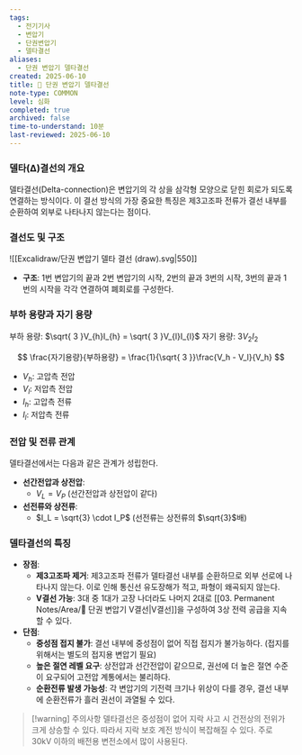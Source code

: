 ```yaml
---
tags:
  - 전기기사
  - 변압기
  - 단권변압기
  - 델타결선
aliases:
  - 단권 변압기 델타결선
created: 2025-06-10
title: 📝 단권 변압기 델타결선
note-type: COMMON
level: 심화
completed: true
archived: false
time-to-understand: 10분
last-reviewed: 2025-06-10
---
```


### 델타(Δ)결선의 개요
델타결선(Delta-connection)은 변압기의 각 상을 삼각형 모양으로 닫힌 회로가 되도록 연결하는 방식이다. 이 결선 방식의 가장 중요한 특징은 제3고조파 전류가 결선 내부를 순환하여 외부로 나타나지 않는다는 점이다.

### 결선도 및 구조
![[Excalidraw/단권 변압기 델타 결선 (draw).svg|550]]

- **구조**: 1번 변압기의 끝과 2번 변압기의 시작, 2번의 끝과 3번의 시작, 3번의 끝과 1번의 시작을 각각 연결하여 폐회로를 구성한다.

### 부하 용량과 자기 용량
부하 용량: $\sqrt{ 3 }V_{h}I_{h} = \sqrt{ 3 }V_{l}I_{l}$
자기 용량: $3V_{2}I_{2}$

$$
\frac{자기용량}{부하용량} = \frac{1}{\sqrt{ 3 }}\frac{V_h - V_l}{V_h}
$$
- $V_h$: 고압측 전압
- $V_l$: 저압측 전압
- $I_h$: 고압측 전류
- $I_l$: 저압측 전류
### 전압 및 전류 관계
델타결선에서는 다음과 같은 관계가 성립한다.

- **선간전압과 상전압**:
    - $V_L = V_P$ (선간전압과 상전압이 같다)
- **선전류와 상전류**:
    - $I_L = \sqrt{3} \cdot I_P$ (선전류는 상전류의 $\sqrt{3}$배)

### 델타결선의 특징

- **장점**:
    - **제3고조파 제거**: 제3고조파 전류가 델타결선 내부를 순환하므로 외부 선로에 나타나지 않는다. 이로 인해 통신선 유도장해가 적고, 파형이 왜곡되지 않는다.
    - **V결선 가능**: 3대 중 1대가 고장 나더라도 나머지 2대로 [[03. Permanent Notes/Area/📝 단권 변압기 V결선|V결선]]을 구성하여 3상 전력 공급을 지속할 수 있다.
- **단점**:
    - **중성점 접지 불가**: 결선 내부에 중성점이 없어 직접 접지가 불가능하다. (접지를 위해서는 별도의 접지용 변압기 필요)
    - **높은 절연 레벨 요구**: 상전압과 선간전압이 같으므로, 권선에 더 높은 절연 수준이 요구되어 고전압 계통에서는 불리하다.
    - **순환전류 발생 가능성**: 각 변압기의 기전력 크기나 위상이 다를 경우, 결선 내부에 순환전류가 흘러 권선이 과열될 수 있다.

>[!warning] 주의사항
>델타결선은 중성점이 없어 지락 사고 시 건전상의 전위가 크게 상승할 수 있다. 따라서 지락 보호 계전 방식이 복잡해질 수 있다. 주로 30kV 이하의 배전용 변전소에서 많이 사용된다. 